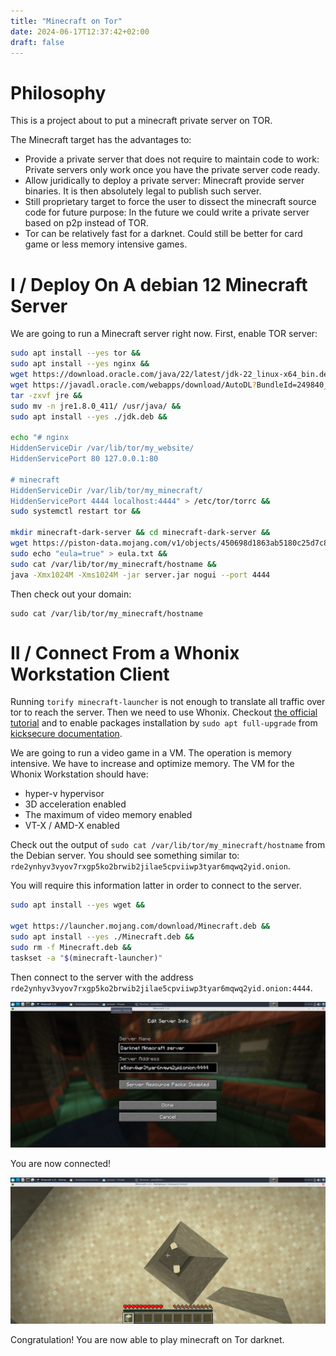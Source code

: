 ```yaml
---
title: "Minecraft on Tor"
date: 2024-06-17T12:37:42+02:00
draft: false
---
```


# Philosophy

This is a project about to put a minecraft private server on TOR. 

The Minecraft target has the advantages to:
- Provide a private server that does not require to maintain code to work: Private servers only work once you have the private server code ready.
- Allow juridically to deploy a private server: Minecraft provide server binaries. It is then absolutely legal to publish such server.
- Still proprietary target to force the user to dissect the minecraft source code for future purpose: In the future we could write a private server based on p2p instead of TOR.
- Tor can be relatively fast for a darknet. Could still be better for card game or less memory intensive games.

# I / Deploy On A debian 12 Minecraft Server

We are going to run a Minecraft server right now. First, enable TOR server:

```bash
sudo apt install --yes tor &&
sudo apt install --yes nginx &&
wget https://download.oracle.com/java/22/latest/jdk-22_linux-x64_bin.deb -O jdk-22_linux-x64_bin.deb -O jdk.deb &&
wget https://javadl.oracle.com/webapps/download/AutoDL?BundleId=249840_43d62d619be4e416215729597d70b8ac -O jre &&
tar -zxvf jre &&
sudo mv -n jre1.8.0_411/ /usr/java/ &&
sudo apt install --yes ./jdk.deb &&

echo "# nginx
HiddenServiceDir /var/lib/tor/my_website/
HiddenServicePort 80 127.0.0.1:80

# minecraft
HiddenServiceDir /var/lib/tor/my_minecraft/
HiddenServicePort 4444 localhost:4444" > /etc/tor/torrc &&
sudo systemctl restart tor &&

mkdir minecraft-dark-server && cd minecraft-dark-server &&
wget https://piston-data.mojang.com/v1/objects/450698d1863ab5180c25d7c804ef0fe6369dd1ba/server.jar &&
sudo echo "eula=true" > eula.txt &&
sudo cat /var/lib/tor/my_minecraft/hostname &&
java -Xmx1024M -Xms1024M -jar server.jar nogui --port 4444
```

Then check out your domain:

```
sudo cat /var/lib/tor/my_minecraft/hostname
```

# II / Connect From a Whonix Workstation Client

Running `torify minecraft-launcher` is not enough to translate all traffic over tor to reach the server. Then we need to use Whonix. Checkout [the official tutorial](https://www.whonix.org/wiki/Download) and to enable packages installation by `sudo apt full-upgrade` from [kicksecure documentation](https://www.kicksecure.com/wiki/Install_Software#Install_from_Debian_stable). 

We are going to run a video game in a VM. The operation is memory intensive. We have to increase and optimize memory. The VM for the Whonix Workstation should have:
- hyper-v hypervisor
- 3D acceleration enabled
- The maximum of video memory enabled
- VT-X / AMD-X enabled

Check out the output of `sudo cat /var/lib/tor/my_minecraft/hostname` from the Debian server. You should see something similar to: `rde2ynhyv3vyov7rxgp5ko2brwib2jilae5cpviiwp3tyar6mqwq2yid.onion`.

You will require this information latter in order to connect to the server.

```bash
sudo apt install --yes wget && 

wget https://launcher.mojang.com/download/Minecraft.deb &&
sudo apt install --yes ./Minecraft.deb &&
sudo rm -f Minecraft.deb &&
taskset -a "$(minecraft-launcher)"
```

Then connect to the server with the address `rde2ynhyv3vyov7rxgp5ko2brwib2jilae5cpviiwp3tyar6mqwq2yid.onion:4444`.

![image](/putting-game-private-server-on-the-darknet/minecraft-on-tor/connect.png)

You are now connected!

![image](/putting-game-private-server-on-the-darknet/minecraft-on-tor/result.png)

Congratulation! You are now able to play minecraft on Tor darknet.